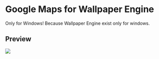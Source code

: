 # Google Maps for Wallpaper Engine

Only for Windows! Because Wallpaper Engine exist only for windows.

## Preview
![](./assets/gif1.gif)
